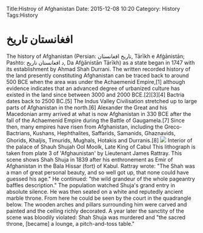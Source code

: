 Title:Histroy of Afghanistan
Date: 2015-12-08 10:20
Category: History
Tags:History
<h1>افغانستان تاريخ</h1>
The history of Afghanistan (Persian: تاریخ افغانستان‎, Tārīkh e Afġānistān; Pashto: د افغانستان تاريخ‎, Da Afġānistān Tārīkh) as a state began in 1747 with its establishment by Ahmad Shah Durrani. The written recorded history of the land presently constituting Afghanistan can be traced back to around 500 BCE when the area was under the Achaemenid Empire,[1] although evidence indicates that an advanced degree of urbanized culture has existed in the land since between 3000 and 2000 BCE.[2][3][4] Bactria dates back to 2500 BC.[5] The Indus Valley Civilisation stretched up to large parts of Afghanistan in the north.[6] Alexander the Great and his Macedonian army arrived at what is now Afghanistan in 330 BCE after the fall of the Achaemenid Empire during the Battle of Gaugamela.[7] Since then, many empires have risen from Afghanistan, including the Greco-Bactrians, Kushans, Hephthalites, Saffarids, Samanids, Ghaznavids, Ghorids, Khaljis, Timurids, Mughals, Hotakis and Durranis.[8]
<img src="https://upload.wikimedia.org/wikipedia/commons/thumb/2/24/Shuja_Shah_Durrani_of_Afghanistan_in_1839.jpg/800px-Shuja_Shah_Durrani_of_Afghanistan_in_1839.jpg" />
Interior of the palace of Shauh Shujah Ool Moolk, Late King of Cabul This lithograph is taken from plate 3 of 'Afghaunistan' by Lieutenant James Rattray. This scene shows Shah Shuja in 1839 after his enthronement as Emir of Afghanistan in the Bala Hissar (fort) of Kabul. Rattray wrote: "The Shah was a man of great personal beauty, and so well got up, that none could have guessed his age." He continued: "the wild grandeur of the whole pageantry baffles description." The population watched Shuja's grand entry in absolute silence. He was then seated on a white and reputedly ancient marble throne. From here he could be seen by the court in the quadrangle below. The wooden arches and pillars surrounding him were carved and painted and the ceiling richly decorated. A year later the sanctity of the scene was bloodily violated: Shah Shuja was murdered and "the sacred throne, [became] a lounge, a pitch-and-toss table."